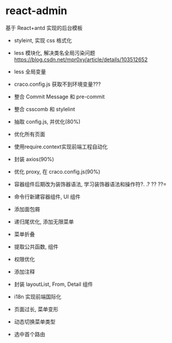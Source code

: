 # react-admin

基于 React+antd 实现的后台模板

- styleint, 实现 css 格式化

- less 模块化, 解决类名全局污染问题 https://blog.csdn.net/mpr0xy/article/details/103512652

- less 全局变量

- craco.config.js 获取不到环境变量???

- 整合 Commit Message 和 pre-commit

- 整合 csscomb 和 stylelint

- 抽取 config.js, 并优化(80%)

- 优化所有页面

- 使用require.context实现前端工程自动化

- 封装 axios(90%)

- 优化 proxy, 在 craco.config.js(90%)

- 容器组件后期改为装饰器语法, 学习装饰器语法和操作符?. .? ?? ??=

- 命令行新建容器组件, UI 组件

- 添加面包屑

- 递归尾优化, 添加无限菜单

- 菜单折叠

- 提取公共函数, 组件

- 权限优化

- 添加注释

- 封装 layoutList, From, Detail 组件

- i18n 实现前端国际化

- 页面过长, 菜单变形

- 动态切换菜单类型

- 选中首个路由
